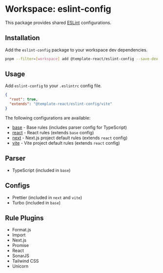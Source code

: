 # Workspace: eslint-config

This package provides shared [ESLint](https://eslint.org) configurations.

## Installation

Add the `eslint-config` package to your workspace dev dependencies.

```sh
pnpm --filter=[workspace] add @template-react/eslint-config --save-dev
```

## Usage

Add `eslint-config` to your `.eslintrc` config file.

```json
{
  "root": true,
  "extends": "@template-react/eslint-config/vite"
}
```

The following configurations are available:

- [base](./base.json) - Base rules (includes parser config for TypeScript)
- [react](./react.json) - React rules (extends `base` config)
- [next](./next.json) - Next.js project default rules (extends `react` config)
- [vite](./vite.json) - Vite project default rules (extends `react` config)

## Parser

- TypeScript (included in `base`)

## Configs

- Prettier (included in `next` and `vite`)
- Turbo (included in `base`)

## Rule Plugins

- Format.js
- Import
- Next.js
- Promise
- React
- SonarJS
- Tailwind CSS
- Unicorn
